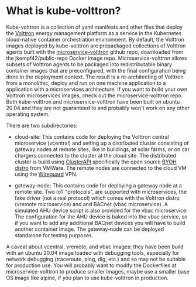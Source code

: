 # What is kube-volttron?

Kube-volttron is a collection of yaml manifests and other files that deploy
the [Volttron](https://volttron.readthedocs.io/en/main/) energy management platform
as a service in the Kubernetes cloud-native container orchestration environment. 
By default, the Volttron images deployed by kube-volttron are prepackaged collections of Volttron agents
built with the [microservice-volttron](ref) github repo, downloaded from the 
jkempf42/public-repo Docker image repo. Microservice-volttron allows subsets of Volttron agents
to be packaged into redistributable binary container images that are preconfigured, with
the final configuration being done in the deployment context. The result is a re-architecting of
Volttron from a monolithic, deploy and run on one machine application to a application with a  microservices 
architecture. If you want to build your own Volttron microservices images, check out the
microservice-volttron repo. Both kube-volttron and microservice-volttron have been built on ubuntu 20.04
and they are not guaranteed to and probably won't work on any other operating system.

There are two subdirectories:

- cloud-site: This contains code for deploying the Volttron central microservice (vcentral) and setting up a
distributed cluster consisting of gateway nodes at remote sites, like in buildings, at solar farms, or on car 
chargers connected to the cluster at the cloud site. The
distributed cluster is build using [ClusterAPI](https://cluster-api.sigs.k8s.io/) specifically the open source
[BYOH distro](https://github.com/vmware-tanzu/cluster-api-provider-bringyourownhost) from VMWare. The
remote nodes are connected to the cloud VM using the [Wireguard](https://www.wireguard.com/) VPN.

- gateway-node: This contains code for deploying a gateway node at a remote site. Two IoT "protocols", are supported
with microservices, the fake driver (not a real protocol) which comes with the Volttron distro 
(vremote microservice) and and BACnet (vbac
microservice). A simulated AHU device script is also provided for the vbac microservice. The configuration for
the AHU device is baked into the vbac service, so if you want to add any additional BACnet devices you will
have to build another container image. The gateway-node can be deployed standalone for testing purposes.

A caveat about vcentral, vremote, and vbac images: they have been build with an ubuntu 20.04 image loaded with
debugging tools, especially for network debugging (traceroute, ping, dig, etc.) and so may not be suitable for
production use. You will probably want to modify the Dockerfiles at microservice-volttron to produce smaller 
images, maybe use a smaller base OS image like alpine, if you plan to use kube-volttron in production. 

